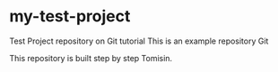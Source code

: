 # my-test-project
Test Project repository on Git tutorial
This is an example repository Git 

This repository is built step by step Tomisin.